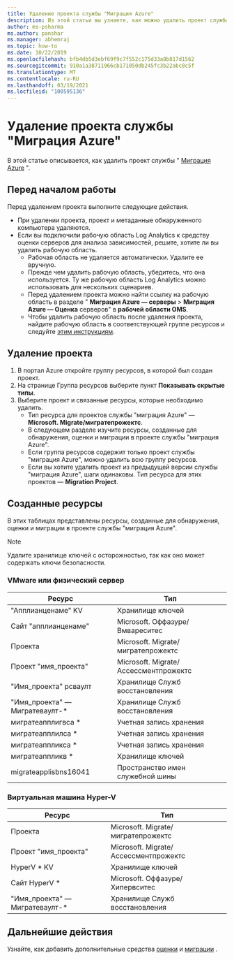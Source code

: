 ```yaml
---
title: Удаление проекта службы "Миграция Azure"
description: Из этой статьи вы узнаете, как можно удалить проект службы "миграция Azure" с помощью портал Azure.
author: ms-psharma
ms.author: panshar
ms.manager: abhemraj
ms.topic: how-to
ms.date: 10/22/2019
ms.openlocfilehash: bfb4db5d3ebf69f9c7f552c175d33a8b817d1562
ms.sourcegitcommit: 910a1a38711966cb171050db245fc3b22abc8c5f
ms.translationtype: MT
ms.contentlocale: ru-RU
ms.lasthandoff: 03/19/2021
ms.locfileid: "100595136"
---
```

# <a name="delete-an-azure-migrate-project"></a>Удаление проекта службы "Миграция Azure"

В этой статье описывается, как удалить проект службы " [Миграция Azure](./migrate-services-overview.md) ".


## <a name="before-you-start"></a>Перед началом работы

Перед удалением проекта выполните следующие действия.

- При удалении проекта, проект и метаданные обнаруженного компьютера удаляются.
- Если вы подключили рабочую область Log Analytics к средству оценки серверов для анализа зависимостей, решите, хотите ли вы удалить рабочую область. 
    - Рабочая область не удаляется автоматически. Удалите ее вручную.
    - Прежде чем удалить рабочую область, убедитесь, что она используется. Ту же рабочую область Log Analytics можно использовать для нескольких сценариев.
    - Перед удалением проекта можно найти ссылку на рабочую область в разделе " **Миграция Azure — серверы**  >  **Миграция Azure — Оценка** серверов" в **рабочей области OMS**.
    - Чтобы удалить рабочую область после удаления проекта, найдите рабочую область в соответствующей группе ресурсов и следуйте [этим инструкциям](../azure-monitor/logs/delete-workspace.md).


## <a name="delete-a-project"></a>Удаление проекта


1. В портал Azure откройте группу ресурсов, в которой был создан проект.
2. На странице Группа ресурсов выберите пункт **Показывать скрытые типы**.
3. Выберите проект и связанные ресурсы, которые необходимо удалить.
    - Тип ресурса для проектов службы "миграция Azure" — **Microsoft. Migrate/мигратепрожектс**.
    - В следующем разделе изучите ресурсы, созданные для обнаружения, оценки и миграции в проекте службы "миграция Azure".
    - Если группа ресурсов содержит только проект службы "миграция Azure", можно удалить всю группу ресурсов.
    - Если вы хотите удалить проект из предыдущей версии службы "миграция Azure", шаги одинаковы. Тип ресурса для этих проектов — **Migration Project**.


## <a name="created-resources"></a>Созданные ресурсы

В этих таблицах представлены ресурсы, созданные для обнаружения, оценки и миграции в проекте службы "миграция Azure".

> [!NOTE]
> Удалите хранилище ключей с осторожностью, так как оно может содержать ключи безопасности.

### <a name="vmwarephysical-server"></a>VMware или физический сервер

**Ресурс** | **Тип**
--- | ---
"Апплианценаме" KV | Хранилище ключей
Сайт "апплианценаме" | Microsoft. Оффазуре/Вмвареситес
Проекта | Microsoft. Migrate/мигратепрожектс
Проект "имя_проекта" | Microsoft. Migrate/Ассессментпрожектс
"Имя_проекта" рсваулт | Хранилище Служб восстановления
"Имя_проекта" — Мигратеваулт-* | Хранилище Служб восстановления
мигратеапплигвса * | Учетная запись хранения
мигратеапплилса * | Учетная запись хранения
мигратеаппликса * | Учетная запись хранения
мигратеаппликв * | Хранилище ключей
migrateapplisbns16041 | Пространство имен служебной шины

### <a name="hyper-v-vm"></a>Виртуальная машина Hyper-V 

**Ресурс** | **Тип**
--- | ---
Проекта | Microsoft. Migrate/мигратепрожектс
Проект "имя_проекта" | Microsoft. Migrate/Ассессментпрожектс
HyperV * KV | Хранилище ключей
Сайт HyperV * | Microsoft. Оффазуре/Хипервситес
"Имя_проекта" — Мигратеваулт-* | Хранилище Служб восстановления


## <a name="next-steps"></a>Дальнейшие действия

Узнайте, как добавить дополнительные средства [оценки](how-to-assess.md) и [миграции](how-to-migrate.md) . 
